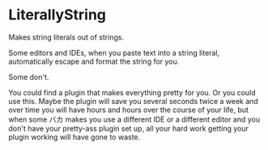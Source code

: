 # LiterallyString
Makes string literals out of strings. 

Some editors and IDEs, when you paste text into a string literal, automatically escape and format the string for you.

Some don't.

You could find a plugin that makes everything pretty for you. Or you could use this. Maybe the plugin will save you several seconds twice a week and over time you will have hours and hours over the course of your life, but when some バカ makes you use a different IDE or a different editor and you don't have your pretty-ass plugin set up, all your hard work getting your plugin working will have gone to waste. 
